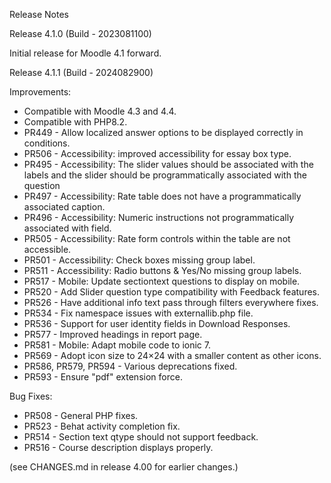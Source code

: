 Release Notes

Release 4.1.0 (Build - 2023081100)

Initial release for Moodle 4.1 forward.

Release 4.1.1 (Build - 2024082900)

Improvements:
* Compatible with Moodle 4.3 and 4.4.
* Compatible with PHP8.2.
* PR449 - Allow localized answer options to be displayed correctly in conditions.
* PR506 - Accessibility: improved accessibility for essay box type.
* PR495 - Accessibility: The slider values should be associated with the labels and the slider should be programmatically associated with the question
* PR497 - Accessibility: Rate table does not have a programmatically associated caption.
* PR496 - Accessibility: Numeric instructions not programmatically associated with field.
* PR505 - Accessibility: Rate form controls within the table are not accessible.
* PR501 - Accessibility: Check boxes missing group label.
* PR511 - Accessibility: Radio buttons & Yes/No missing group labels.
* PR517 - Mobile: Update sectiontext questions to display on mobile.
* PR520 - Add Slider question type compatibility with Feedback features.
* PR526 - Have additional info text pass through filters everywhere fixes.
* PR534 - Fix namespace issues with externallib.php file.
* PR536 - Support for user identity fields in Download Responses.
* PR577 - Improved headings in report page.
* PR581 - Mobile: Adapt mobile code to ionic 7.
* PR569 - Adopt icon size to 24×24 with a smaller content as other icons.
* PR586, PR579, PR594 - Various deprecations fixed.
* PR593 - Ensure "pdf" extension force.

Bug Fixes:
* PR508 - General PHP fixes.
* PR523 - Behat activity completion fix.
* PR514 - Section text qtype should not support feedback.
* PR516 - Course description displays properly.

(see CHANGES.md in release 4.00 for earlier changes.)

